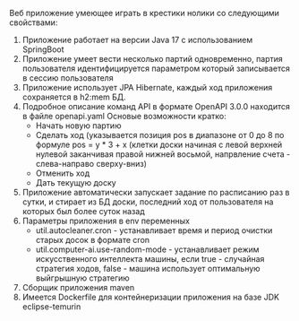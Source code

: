 Веб приложение умеющее играть в крестики нолики со следующими свойствами:

1. Приложение работает на версии Java 17 с использованием SpringBoot
2. Приложение умеет вести несколько партий одновременно, партия пользователя идентифицируется параметром который записывается в сессию пользователя
3. Приложение использует JPA Hibernate, каждый ход приложения сохраняется в h2:mem БД.
4. Подробное описание команд API в формате OpenAPI 3.0.0 находится в файле openapi.yaml
   Основые возможности кратко:
    - Начать новую партию
    - Сделать ход (указывается позиция pos в диапазоне от 0 до 8 по формуле pos = y * 3 + x (клетки доски начиная с левой верхней нулевой заканчивая правой нижней восьмой, напрвление счета - слева-направо сверху-вниз)
    - Отменить ход
    - Дать текущую доску
5. Приложение автоматически запускает задание по расписанию раз в сутки, и стирает из БД доски, последний ход от пользователя на которых был более суток назад
6. Параметры приложения в env переменных
   - util.autocleaner.cron - устанавливает время и период очистки старых досок в формате cron
   - util.computer-ai.use-random-mode - устанавливает режим искусственного интеллекта машины, если true - случайная стратегия ходов, false - машина использует оптимальную выйгрышную стратегию
7. Сборщик приложения maven
8. Имеется Dockerfile для контейнеризации приложения на базе JDK eclipse-temurin

